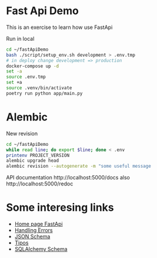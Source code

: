 # Fast Api Demo

This is an exercise to learn how use FastApi

Run in local

```sh
cd ~/fastApiDemo
bash ./script/setup_env.sh development > .env.tmp
# in deploy change development => production
docker-compose up -d
set -a
source .env.tmp
set +a
source .venv/bin/activate
poetry run python app/main.py
```


# Alembic

New revision

```sh
cd ~/fastApiDemo
while read line; do export $line; done < .env
printenv PROJECT_VERSION  
alembic upgrade head
alembic revision --autogenerate -m "some useful message
```

API documentation http://localhost:5000/docs also http://localhost:5000/redoc


# Some interesing links

- [Home page FastApi](https://fastapi.tiangolo.com/)
- [Handling Errors](https://fastapi.tiangolo.com/tutorial/handling-errors/)
- [JSON Schema](https://json-schema.org/)
- [Tipos](https://fastapi.tiangolo.com/python-types/)
- [SQLAlchemy Schema](https://overiq.com/sqlalchemy-101/defining-schema-in-sqlalchemy-core/)